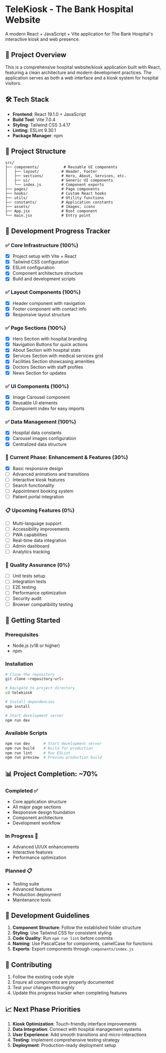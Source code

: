 # TeleKiosk - The Bank Hospital Website

A modern React + JavaScript + Vite application for The Bank Hospital's interactive kiosk and web presence.

## 🚀 Project Overview

This is a comprehensive hospital website/kiosk application built with React, featuring a clean architecture and modern development practices. The application serves as both a web interface and a kiosk system for hospital visitors.

## 🛠️ Tech Stack

- **Frontend**: React 19.1.0 + JavaScript
- **Build Tool**: Vite 7.0.4
- **Styling**: Tailwind CSS 3.4.17
- **Linting**: ESLint 9.30.1
- **Package Manager**: npm

## 📁 Project Structure

```
src/
├── components/           # Reusable UI components
│   ├── layout/          # Header, Footer
│   ├── sections/        # Hero, About, Services, etc.
│   ├── ui/              # Generic UI components
│   └── index.js         # Component exports
├── pages/               # Page components
├── hooks/               # Custom React hooks
├── utils/               # Utility functions
├── constants/           # Application constants
├── assets/              # Images, icons
├── App.jsx              # Root component
└── main.jsx             # Entry point
```

## 🎯 Development Progress Tracker

### ✅ Core Infrastructure (100%)
- [x] Project setup with Vite + React
- [x] Tailwind CSS configuration
- [x] ESLint configuration
- [x] Component architecture structure
- [x] Build and development scripts

### ✅ Layout Components (100%)
- [x] Header component with navigation
- [x] Footer component with contact info
- [x] Responsive layout structure

### ✅ Page Sections (100%)
- [x] Hero Section with hospital branding
- [x] Navigation Buttons for quick actions
- [x] About Section with hospital stats
- [x] Services Section with medical services grid
- [x] Facilities Section showcasing amenities
- [x] Doctors Section with staff profiles
- [x] News Section for updates

### ✅ UI Components (100%)
- [x] Image Carousel component
- [x] Reusable UI elements
- [x] Component index for easy imports

### ✅ Data Management (100%)
- [x] Hospital data constants
- [x] Carousel images configuration
- [x] Centralized data structure

### 🔄 Current Phase: Enhancement & Features (30%)
- [x] Basic responsive design
- [ ] Advanced animations and transitions
- [ ] Interactive kiosk features
- [ ] Search functionality
- [ ] Appointment booking system
- [ ] Patient portal integration

### 📋 Upcoming Features (0%)
- [ ] Multi-language support
- [ ] Accessibility improvements
- [ ] PWA capabilities
- [ ] Real-time data integration
- [ ] Admin dashboard
- [ ] Analytics tracking

### 🧪 Quality Assurance (0%)
- [ ] Unit tests setup
- [ ] Integration tests
- [ ] E2E testing
- [ ] Performance optimization
- [ ] Security audit
- [ ] Browser compatibility testing

## 🚀 Getting Started

### Prerequisites
- Node.js (v18 or higher)
- npm

### Installation
```bash
# Clone the repository
git clone <repository-url>

# Navigate to project directory
cd telekiosk

# Install dependencies
npm install

# Start development server
npm run dev
```

### Available Scripts
```bash
npm run dev      # Start development server
npm run build    # Build for production
npm run lint     # Run ESLint
npm run preview  # Preview production build
```

## 📊 Project Completion: ~70%

### Completed ✅
- Core application structure
- All major page sections
- Responsive design foundation
- Component architecture
- Development workflow

### In Progress 🔄
- Advanced UI/UX enhancements
- Interactive features
- Performance optimization

### Planned 📋
- Testing suite
- Advanced features
- Production deployment
- Maintenance tools

## 🔧 Development Guidelines

1. **Component Structure**: Follow the established folder structure
2. **Styling**: Use Tailwind CSS for consistent styling
3. **Code Quality**: Run `npm run lint` before commits
4. **Naming**: Use PascalCase for components, camelCase for functions
5. **Exports**: Export components through `components/index.js`

## 🤝 Contributing

1. Follow the existing code style
2. Ensure all components are properly documented
3. Test your changes thoroughly
4. Update this progress tracker when completing features

## 📈 Next Phase Priorities

1. **Kiosk Optimization**: Touch-friendly interface improvements
2. **Data Integration**: Connect with hospital management systems
3. **User Experience**: Add smooth transitions and micro-interactions
4. **Testing**: Implement comprehensive testing strategy
5. **Deployment**: Production-ready deployment setup
